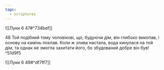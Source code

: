 ```yaml
---
tags:
  - scriptures
---
```


![[Луки 6 47#^734bef]]

48 Той подібний тому чоловікові, що, будуючи дім, він глибоко викопав, і основу на камінь поклав. Коли ж злива настала, вода кинулася на той дім, та однак не змогла захитати його, бо збудований добре він був! ^51d9f5

![[Луки 6 49#^df7ff7]]